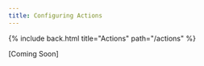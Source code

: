 ```yaml
---
title: Configuring Actions
---
```


{% include back.html title="Actions" path="/actions" %}

[Coming Soon]
